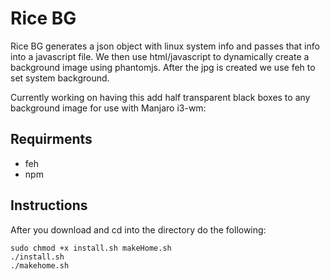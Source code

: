 # Rice BG

Rice BG generates a json object with linux system info and passes that info
into a javascript file. We then use html/javascript to dynamically create
a background image using phantomjs. After the jpg is created we use feh to
set system background. 

Currently working on having this add half transparent black boxes to any background image for use with Manjaro i3-wm:



## Requirments

* feh
* npm

## Instructions

After you download and cd into the directory do the following:

    sudo chmod +x install.sh makeHome.sh
    ./install.sh
    ./makehome.sh
